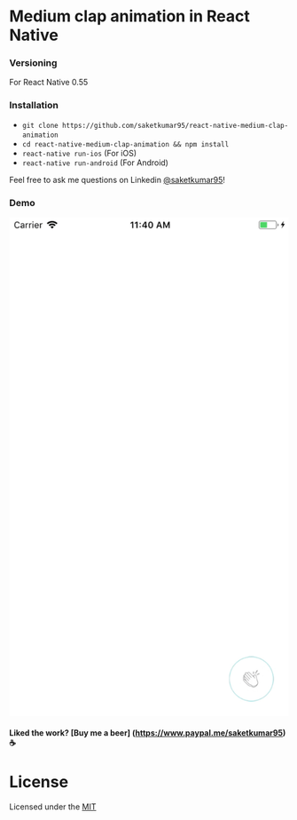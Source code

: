 # Medium clap animation in React Native

### Versioning

For React Native 0.55

### Installation

- `git clone https://github.com/saketkumar95/react-native-medium-clap-animation`
- `cd react-native-medium-clap-animation && npm install`
- `react-native run-ios` (For iOS)
- `react-native run-android` (For Android)


Feel free to ask me questions on Linkedin [@saketkumar95](https://www.linkedin.com/in/saketkumar95/)!

### Demo 

![screenshot](./screenshot.gif)

#### Liked the work? [Buy me a beer] (https://www.paypal.me/saketkumar95) :coffee:


# License

Licensed under the [MIT](LICENSE)
